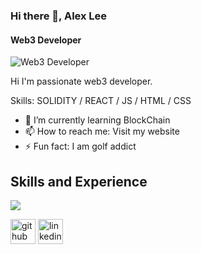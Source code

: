 ### Hi there 👋, Alex Lee
#### Web3 Developer
![Web3 Developer](https://arturssmirnovs.github.io/github-profile-readme-generator/images/banner.png)

Hi I'm passionate web3 developer.

Skills: SOLIDITY / REACT / JS / HTML / CSS

- 🌱 I’m currently learning BlockChain 
- 📫 How to reach me: Visit my website 
- ⚡ Fun fact: I am golf addict 

## Skills and Experience
<img src="https://web3-market.netlify.app/" with="256"/>

[<img src='https://cdn.jsdelivr.net/npm/simple-icons@3.0.1/icons/github.svg' alt='github' height='40'>](https://github.com/audwls620)  [<img src='https://cdn.jsdelivr.net/npm/simple-icons@3.0.1/icons/linkedin.svg' alt='linkedin' height='40'>](https://www.linkedin.com/in/https://www.linkedin.com/in/alex-lee-576a3615a//)  

